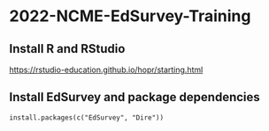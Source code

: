 # 2022-NCME-EdSurvey-Training

## Install R and RStudio

https://rstudio-education.github.io/hopr/starting.html

## Install EdSurvey and package dependencies

`install.packages(c("EdSurvey", "Dire"))`
